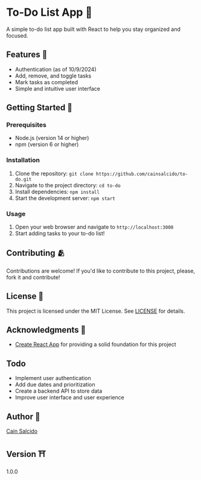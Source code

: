 To-Do List App 📝
=====================

A simple to-do list app built with React to help you stay organized and focused.

Features 📃
--------

* Authentication (as of 10/9/2024)
* Add, remove, and toggle tasks
* Mark tasks as completed
* Simple and intuitive user interface

Getting Started 📌
---------------

### Prerequisites 

* Node.js (version 14 or higher)
* npm (version 6 or higher)

### Installation

1. Clone the repository: `git clone https://github.com/cainsalcido/to-do.git`
2. Navigate to the project directory: `cd to-do`
3. Install dependencies: `npm install`
4. Start the development server: `npm start`

### Usage

1. Open your web browser and navigate to `http://localhost:3000`
2. Start adding tasks to your to-do list!

Contributing 🫂
------------

Contributions are welcome! If you'd like to contribute to this project, please, fork it and contribute!


License 🪪
-------

This project is licensed under the MIT License. See [LICENSE](LICENSE) for details.

Acknowledgments 📢
---------------

* [Create React App](https://create-react-app.dev/) for providing a solid foundation for this project

Todo
-----

* Implement user authentication
* Add due dates and prioritization
* Create a backend API to store data
* Improve user interface and user experience

Author 🧾
------

[Cain Salcido](https://github.com/cainsalcido)

Version ⛩️
---------

1.0.0
